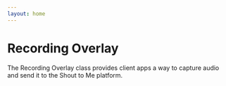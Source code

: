 ```yaml
---
layout: home
---
```


# Recording Overlay

The Recording Overlay class provides client apps a way to capture audio and send it to the Shout to Me platform.